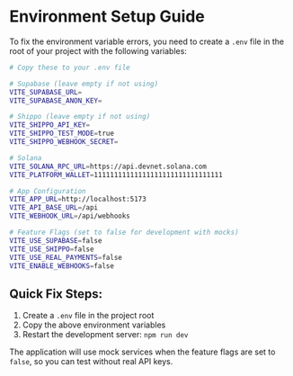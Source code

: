 # Environment Setup Guide

To fix the environment variable errors, you need to create a `.env` file in the root of your project with the following variables:

```bash
# Copy these to your .env file

# Supabase (leave empty if not using)
VITE_SUPABASE_URL=
VITE_SUPABASE_ANON_KEY=

# Shippo (leave empty if not using)
VITE_SHIPPO_API_KEY=
VITE_SHIPPO_TEST_MODE=true
VITE_SHIPPO_WEBHOOK_SECRET=

# Solana
VITE_SOLANA_RPC_URL=https://api.devnet.solana.com
VITE_PLATFORM_WALLET=11111111111111111111111111111111

# App Configuration
VITE_APP_URL=http://localhost:5173
VITE_API_BASE_URL=/api
VITE_WEBHOOK_URL=/api/webhooks

# Feature Flags (set to false for development with mocks)
VITE_USE_SUPABASE=false
VITE_USE_SHIPPO=false
VITE_USE_REAL_PAYMENTS=false
VITE_ENABLE_WEBHOOKS=false
```

## Quick Fix Steps:

1. Create a `.env` file in the project root
2. Copy the above environment variables
3. Restart the development server: `npm run dev`

The application will use mock services when the feature flags are set to `false`, so you can test without real API keys.
